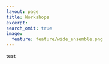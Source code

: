 ```yaml
---
layout: page
title: Workshops
excerpt:
search_omit: true
image:
  feature: feature/wide_ensemble.png
---
```


test
